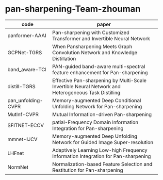 # pan-sharpening-Team-zhouman

|code|paper|
|-|-|
|panformer-AAAI | Pan-sharpening with Customized Transformer and Invertible Neural Network|
|GCPNet-TGRS|When Pansharpening Meets Graph Convolution Network and Knowledge Distillation|
|band_aware-TCI|PAN-guided band-aware multi-spectral feature enhancement for Pan-sharpening|
|distill-TGRS|Effective Pan-sharpening by Multi-Scale Invertible Neural Network and Heterogeneous Task Distilling|
|pan_unfolding-CVPR|Memory-augmented Deep Conditional Unfolding Network for Pan-sharpening|
|MutInf-CVPR|Mutual Information-driven Pan-sharpening|
|SFITNET-ECCV|patial-Frequency Domain Information Integration for Pan-sharpening|
|mmnet-IJCV|Memory-augmented Deep Unfolding Network for Guided Image Super-resolution|
|LHFnet|Adaptively Learning Low-high Frequency Information Integration for Pan-sharpening|
|NormNet|Normalization-based Feature Selection and Restitution for Pan-sharpening|



